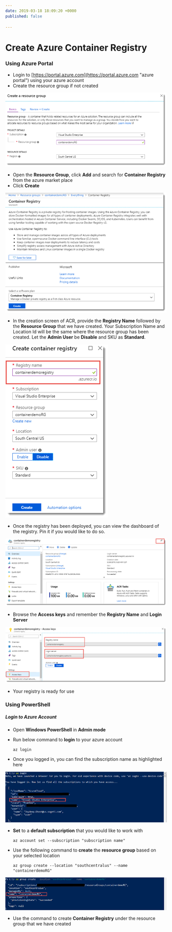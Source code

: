 ```yaml
---
date: 2019-03-18 18:09:20 +0000
published: false

---
```

# Create Azure Container Registry

### Using Azure Portal

* Login to [https://portal.azure.com](https://portal.azure.com "azure portal") using your azure account
* Create the resource group if not created

![](/uploads/portal_resource_group_creation.png)

* Open the **Resource Group**, click **Add** and search for **Container Registry** from the azure market place
* Click **Create**

![](/uploads/portal_acr_create_screen.png)

* In the creation screen of ACR, provide the **Registry Name** followed by the **Resource Group** that we have created. Your Subscription Name and Location Id will be the same where the resource group has been created. Let the **Admin User** be **Disable** and SKU as **Standard**.

![](/uploads/az_acr_creation.png)

* Once the registry has been deployed, you can view the dashboard of the registry. Pin it if you would like to do so.

![](/uploads/portal_registry_dashboard.png)

* Browse the **Access keys** and remember the **Registry Name** and **Login Server**

![](/uploads/portal_acr_registry_keys.png)

* Your registry is ready for use

### Using PowerShell

##### Login to Azure Account

* Open **Windows PowerShell** in **Admin mode**
* Run below command to **login** to your azure account

      az login
* Once you logged in, you can find the subscription name as highlighted here

![](/uploads/az_login.jpg)

* **Set** to a **default subscription** that you would like to work with

      az account set --subscription "subscription name"
* Use the following command to **create** the **resource group** based on your selected location

      az group create --location "southcentralus" --name "containerdemoRG"

![](/uploads/az_resource_group_creation.jpg)

* Use the command to create **Container Registry** under the resource group that we have created